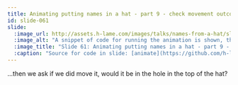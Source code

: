 ```yaml
---
title: Animating putting names in a hat - part 9 - check movement outcomes
id: slide-061
slide:
  :image_url: http://assets.h-lame.com/images/talks/names-from-a-hat/slides/061.png
  :image_alt: "A snippet of code for running the animation is shown, the code for checking the outcomes of applying the changes to position & size of the name is highlighted; sources: animate: https://github.com/h-lame/lruggery/blob/4e02855d64a111c8ee72e1a736da7a868384a1f8/names_from_a_hat/hat.rb#L236-L238 / main_loop: https://github.com/h-lame/lruggery/blob/4e02855d64a111c8ee72e1a736da7a868384a1f8/names_from_a_hat/hat.rb#L200-L223 / move_towards_the_hat https://github.com/h-lame/lruggery/blob/4e02855d64a111c8ee72e1a736da7a868384a1f8/names_from_a_hat/hat.rb#L66-L87"
  :image_title: "Slide 61: Animating putting names in a hat - part 9 - check movement outcomes"
  :caption: "Source for code in slide: [animate](https://github.com/h-lame/lruggery/blob/4e02855d64a111c8ee72e1a736da7a868384a1f8/names_from_a_hat/hat.rb#L236-L238), [main_loop](https://github.com/h-lame/lruggery/blob/4e02855d64a111c8ee72e1a736da7a868384a1f8/names_from_a_hat/hat.rb#L200-L223)"
---
```

...then we ask if we did move it, would it be in the hole in the top of the hat?

